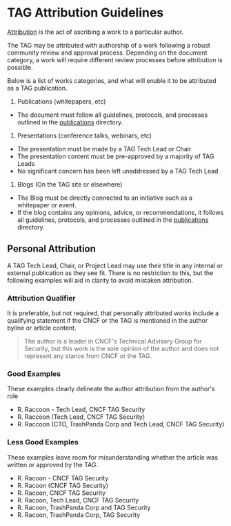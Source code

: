 # TAG Attribution Guidelines

[Attribution] is the act of ascribing a work to a particular author.

The TAG may be attributed with authorship of a work following a robust
community review and approval process. Depending on the document category, a
work will require different review processes before attribution is possible.

Below is a list of works categories, and what will enable it to be attributed
as a TAG publication.

1. Publications (whitepapers, etc)
  - The document must follow all guidelines, protocols, and processes outlined
    in the [publications] directory.
1. Presentations (conference talks, webinars, etc)
  - The presentation must be made by a TAG Tech Lead or Chair
  - The presentation content must be pre-approved by a majority of TAG Leads
  - No significant concern has been left unaddressed by a TAG Tech Lead
1. Blogs (On the TAG site or elsewhere)
  - The Blog must be directly connected to an initiative such as a whitepaper
    or event.
  - If the blog contains any opinions, advice, or recommendations, it follows
    all guidelines, protocols, and processes outlined in the [publications]
    directory.

## Personal Attribution

A TAG Tech Lead, Chair, or Project Lead may use their title in any internal or
external publication as they see fit. There is no restriction to this, but
the following examples will aid in clarity to avoid mistaken attribution.

### Attribution Qualifier

It is preferable, but not required, that personally attributed works include
a qualifying statement if the CNCF or the TAG is mentioned in the author byline
or article content.

> The author is a leader in CNCF's Technical Advisory Group for Security,
  but this work is the sole opinion of the author and does not represent
  any stance from CNCF or the TAG.

### Good Examples

These examples clearly delineate the author attribution from the author's role

- R. Raccoon - Tech Lead, CNCF TAG Security
- R. Raccoon (Tech Lead, CNCF TAG Security)
- R. Raccoon (CTO, TrashPanda Corp and Tech Lead, CNCF TAG Security)

### Less Good Examples

These examples leave room for misunderstanding whether the article was written
or approved by the TAG.

- R. Racoon - CNCF TAG Security
- R. Racoon (CNCF TAG Security)
- R. Racoon, CNCF TAG Security
- R. Racoon, Tech Lead, CNCF TAG Security
- R. Racoon, TrashPanda Corp and TAG Security
- R. Racoon, TrashPanda Corp, TAG Security


[Attribution]: https://www.merriam-webster.com/dictionary/attribution
[publications]: /publications